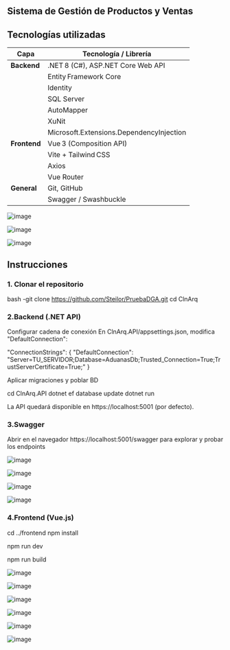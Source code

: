 ## Sistema de Gestión de Productos y Ventas
## Tecnologías utilizadas

| Capa         | Tecnología / Librería                  |
|--------------|----------------------------------------|
| **Backend**  | .NET 8 (C#), ASP.NET Core Web API      |
|              | Entity Framework Core                  |
|              | Identity                               |
|              | SQL Server                             |
|              | AutoMapper                             |
|              | XuNit                                  |
|              | Microsoft.Extensions.DependencyInjection |
| **Frontend** | Vue 3 (Composition API)                |
|              | Vite + Tailwind CSS                    |
|              | Axios                                  |
|              | Vue Router                             |
| **General**  | Git, GitHub                            |
|              | Swagger / Swashbuckle                  |





![image](https://github.com/user-attachments/assets/676cd9cc-783b-4f41-9f6f-5d4b6006969f)





![image](https://github.com/user-attachments/assets/f337137e-d0b1-4ae6-95fe-5d63eb140e8c)



![image](https://github.com/user-attachments/assets/47af733d-c1ea-4fac-b5dc-cd63b2dc9907)



## Instrucciones

### 1. Clonar el repositorio
bash
-git clone https://github.com/Steilor/PruebaDGA.git
cd ClnArq

### 2.Backend (.NET API)
Configurar cadena de conexión
En ClnArq.API/appsettings.json, modifica "DefaultConnection":

"ConnectionStrings": {
  "DefaultConnection": "Server=TU_SERVIDOR;Database=AduanasDb;Trusted_Connection=True;TrustServerCertificate=True;"
}

Aplicar migraciones y poblar BD

cd ClnArq.API
dotnet ef database update
dotnet run

La API quedará disponible en https://localhost:5001 (por defecto).

### 3.Swagger
Abrir en el navegador https://localhost:5001/swagger para explorar y probar los endpoints

![image](https://github.com/user-attachments/assets/e6d10b90-728d-40d1-840a-d398469122ab)

![image](https://github.com/user-attachments/assets/119a6f35-8dd6-4b9e-bf4a-6f1744fc30b4)

![image](https://github.com/user-attachments/assets/72d32000-ffd3-4a0b-8940-8279fdf3ac7f)

![image](https://github.com/user-attachments/assets/f245987d-db28-45f1-8dda-be05dce0db86)


### 4.Frontend (Vue.js)
cd ../frontend
npm install

npm run dev

npm run build

![image](https://github.com/user-attachments/assets/7c86096f-b36e-4978-b57d-b370874698b8)

![image](https://github.com/user-attachments/assets/f6ee95c7-cb6d-4304-86c3-905543365333)

![image](https://github.com/user-attachments/assets/37f2bf04-b92d-41f3-af1e-ce4d7cc24615)


![image](https://github.com/user-attachments/assets/a6b253cb-1836-40ed-b3cc-697e97c96247)

![image](https://github.com/user-attachments/assets/8fde64a7-2a09-45ef-ad1b-d262bb5a6cbc)

![image](https://github.com/user-attachments/assets/28ca823d-6cad-44d6-9a10-42d11d391032)
